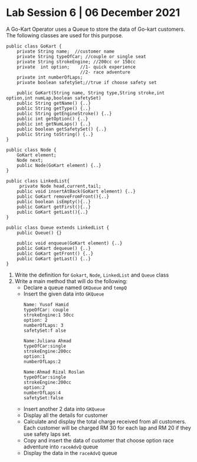 # Lab Session 6 | 06 December 2021

A Go-Kart Operator uses a Queue to store the data of Go-kart customers. The following classes are used for this purpose.

```
public class GoKart {
    private String name;  //customer name
    private String typeOfCar; //couple or single seat
    private String strokeEngine; //200cc or 150cc
    private  int option; 	//1- quick experience
                            //2- race adventure
    private int numberOfLaps; 
    private boolean safetySet;//true if choose safety set

    public GoKart(String name, String type,String stroke,int option,int numLap,boolean safetySet)
    public String getName() {..}
    public String getType() {..}
    public String getEngineStroke() {..}
    public int getOption() {..}
    public int getNumLaps() {..}
    public boolean getSafetySet() {..}
    public String toString() {..}
}
```
```
public class Node {
	GoKart element;
	Node next;
	public Node(GoKart element) {..}
}
```

```
public class LinkedList{
     private Node head,current,tail;
	public void insertAtBack(GoKart element) {..}
	public GoKart removeFromFront(){..}
	public boolean isEmpty(){..}
	public GoKart getFirst(){..}
	public GoKart getLast(){..}
}
```

```
public class Queue extends LinkedList {
    public Queue() {}
    
    public void enqueue(GoKart element) {..}
    public GoKart dequeue() {..}   
    public GoKart getFront() {..}
    public GoKart getLast() {..}
}
```

1. Write the definition for `Gokart`, `Node`, `LinkedList` and `Queue` class
2. Write a main method that will do the following:
    * Declare a queue named `GKQueue` and `tempQ`
    * Insert the given data into `GKQueue`
        ```
        Name: Yusof Hamid
        typeOfCar: couple
        strokeEngine:1 50cc
        option: 2
        numberOfLaps: 3
        safetySet:f alse
        ```
        ```
        Name:Juliana Ahmad
        typeOfCar:single
        strokeEngine:200cc
        option:1
        numberOfLaps:2
        ```
        ```
        Name:Ahmad Rizal Roslan
        typeOfCar:single
        strokeEngine:200cc
        option:2
        numberOfLaps:4
        safetySet:false
        ```
    * Insert another 2 data into `GKQueue`
    * Display all the details for customer
    * Calculate and display the total charge received from all customers. Each customer will be charged RM 30 for each lap and RM 20 if they use safety laps set.
    * Copy and insert the data of customer that choose option race adventure into `raceAdvQ` queue
    * Display the data in the `raceAdvQ` queue